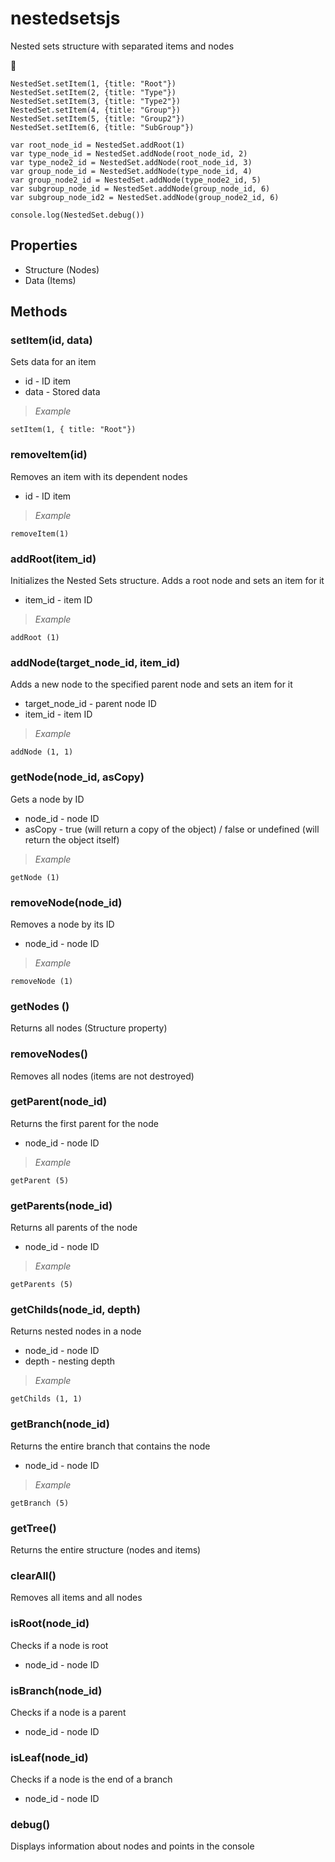 # nestedsetsjs
 Nested sets structure with separated items and nodes

:evergreen_tree:

```
NestedSet.setItem(1, {title: "Root"})
NestedSet.setItem(2, {title: "Type"})
NestedSet.setItem(3, {title: "Type2"})
NestedSet.setItem(4, {title: "Group"})
NestedSet.setItem(5, {title: "Group2"})
NestedSet.setItem(6, {title: "SubGroup"})

var root_node_id = NestedSet.addRoot(1)
var type_node_id = NestedSet.addNode(root_node_id, 2)
var type_node2_id = NestedSet.addNode(root_node_id, 3)
var group_node_id = NestedSet.addNode(type_node_id, 4)
var group_node2_id = NestedSet.addNode(type_node2_id, 5)
var subgroup_node_id = NestedSet.addNode(group_node_id, 6)
var subgroup_node_id2 = NestedSet.addNode(group_node2_id, 6)

console.log(NestedSet.debug())
```


## Properties
- Structure (Nodes)
- Data (Items)



## Methods


### setItem(id, data)
Sets data for an item
- id - ID item
- data - Stored data

> *Example*
```
setItem(1, { title: "Root"})
```



### removeItem(id)
Removes an item with its dependent nodes
- id - ID item

> *Example*
```
removeItem(1)
```


### addRoot(item_id)
Initializes the Nested Sets structure. Adds a root node and sets an item for it
- item_id - item ID

> *Example*
```
addRoot (1)
```


### addNode(target_node_id, item_id)
Adds a new node to the specified parent node and sets an item for it
- target_node_id - parent node ID
- item_id - item ID

> *Example*
```
addNode (1, 1)
```


### getNode(node_id, asCopy)
Gets a node by ID
- node_id - node ID
- asCopy - true (will return a copy of the object) / false or undefined (will return the object itself)

> *Example*
```
getNode (1)
```


### removeNode(node_id)
Removes a node by its ID
- node_id - node ID

> *Example*
```
removeNode (1)
```



### getNodes ()
Returns all nodes (Structure property)


### removeNodes()
Removes all nodes (items are not destroyed)



### getParent(node_id)
Returns the first parent for the node
- node_id - node ID

> *Example*
```
getParent (5)
```


### getParents(node_id)
Returns all parents of the node
- node_id - node ID

> *Example*
```
getParents (5)
```


### getChilds(node_id, depth)
Returns nested nodes in a node
- node_id - node ID
- depth - nesting depth

> *Example*
```
getChilds (1, 1)
```


### getBranch(node_id)
Returns the entire branch that contains the node
- node_id - node ID

> *Example*
```
getBranch (5)
```


### getTree()
Returns the entire structure (nodes and items)


### clearAll()
Removes all items and all nodes


### isRoot(node_id)
Checks if a node is root
- node_id - node ID


### isBranch(node_id)
Checks if a node is a parent
- node_id - node ID


### isLeaf(node_id)
Checks if a node is the end of a branch
- node_id - node ID


### debug()
Displays information about nodes and points in the console
